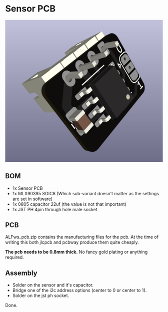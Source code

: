 # Sensor PCB
![PCB](../Images/pcb.jpg)

## BOM
- 1x Sensor PCB
- 1x MLX90395 SOIC8 (Which sub-variant doesn't matter as the settings are set in software)
- 1x 0805 capacitor 22uf (the value is not that important)
- 1x JST PH 4pin through hole male socket

## PCB
ALFws_pcb.zip contains the manufacturing files for the pcb. At the time of writing this both jlcpcb and pcbway produce them quite cheaply.

**The pcb needs to be 0.8mm thick.** No fancy gold plating or anything required.

## Assembly
- Solder on the sensor and it's capacitor.
- Bridge one of the i2c address options (center to 0 or center to 1).
- Solder on the jst ph socket.

Done.
